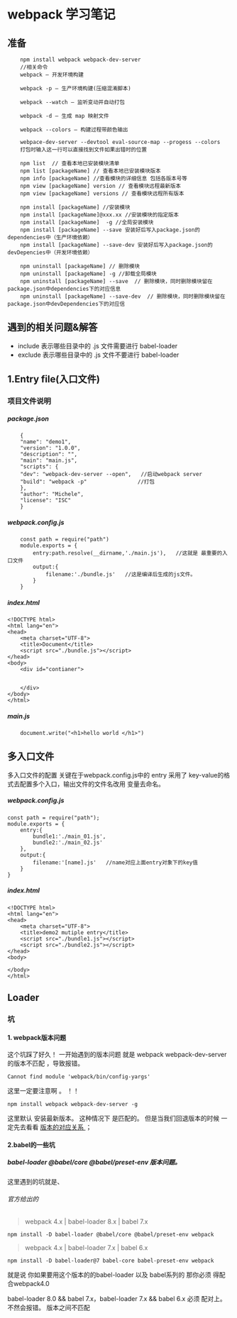 # webpack 学习笔记
## 准备

		npm install webpack webpack-dev-server 
		//相关命令
		webpack – 开发环境构建
		
		webpack -p – 生产环境构建(压缩混淆脚本)
		
		webpack --watch – 监听变动并自动打包
		
		webpack -d – 生成 map 映射文件
		
		webpack --colors – 构建过程带颜色输出
		
		webpace-dev-server --devtool eval-source-map --progess --colors
		打包时输入这一行可以直接找到文件如果出错时的位置
		
		npm list  // 查看本地已安装模块清单
		npm list [packageName] // 查看本地已安装模块版本
		npm info [packageName] //查看模块的详细信息 包括各版本号等
		npm view [packageName] version // 查看模块远程最新版本
		npm view [packageName] versions // 查看模块远程所有版本

		npm install [packageName] //安装模块
		npm install [packageName]@xxx.xx //安装模块的指定版本
		npm install [packageName]  -g //全局安装模块
		npm install [packageName] --save 安装好后写入package.json的dependencies中（生产环境依赖）
		npm install [packageName] --save-dev 安装好后写入package.json的devDepencies中（开发环境依赖）

		npm uninstall [packageName] // 删除模块
		npm uninstall [packageName] -g //卸载全局模块
		npm uninstall [packageName] --save  // 删除模块，同时删除模块留在package.json中dependencies下的对应信息
		npm uninstall [packageName] --save-dev  // 删除模块，同时删除模块留在package.json中devDependencies下的对应信

## 遇到的相关问题&解答
- include 表示哪些目录中的 .js 文件需要进行 babel-loader
- exclude 表示哪些目录中的 .js 文件不要进行 babel-loader
## 1.Entry file(入口文件)
### 项目文件说明
##### package.json
	

		{
		"name": "demo1",
		"version": "1.0.0",
		"description": "",
		"main": "main.js",
		"scripts": {
		"dev": "webpack-dev-server --open",   //启动webpack server
		"build": "webpack -p"				 //打包
		},
		"author": "Michele",
		"license": "ISC"
		}

##### webpack.config.js

		const path = require("path")
		module.exports = {
			entry:path.resolve(__dirname,'./main.js'),   //这就是 最重要的入口文件
			output:{
				filename:'./bundle.js'   //这是编译后生成的js文件。 
			}
		}
		
##### index.html
    <!DOCTYPE html>
    <html lang="en">
    <head>
    	<meta charset="UTF-8">
    	<title>Document</title>
    	<script src="./bundle.js"></script>
    </head>
    <body>
    	<div id="contianer">
    		
    
    	</div>
    </body>
    </html>
##### main.js
		document.write("<h1>hello world </h1>")
## 多入口文件
 多入口文件的配置 关键在于webpack.config.js中的 entry 采用了 key-value的格式去配置多个入口，输出文件的文件名改用 变量去命名。 

##### webpack.config.js

    const path = require("path");
    module.exports = {
    	entry:{
    		bundle1:'./main_01.js',     
    		bundle2:'./main_02.js'
    	},
    	output:{
    		filename:'[name].js'   //name对应上面entry对象下的key值
    	}
    }
##### index.html
    <!DOCTYPE html>
    <html lang="en">
    <head>
    	<meta charset="UTF-8">
    	<title>demo2 mutiple entry</title>
    	<script src="./bundle1.js"></script> 
    	<script src="./bundle2.js"></script>
    </head>
    <body>
    	
    </body>
    </html>

## Loader
### 坑

#### 1. webpack版本问题
这个坑踩了好久！
一开始遇到的版本问题 就是 webpack webpack-dev-server 的版本不匹配 ，导致报错。


	Cannot find module 'webpack/bin/config-yargs'



这里一定要注意啊 。 ！！

	npm install webpack webpack-dev-server -g

这里默认 安装最新版本。 这种情况下 是匹配的。 但是当我们回退版本的时候  一定先去看看 [版本的对应关系 ](https://www.npmjs.com/package/webpack-dev-server/v/2.11.3 "版本的对应关系 ")；

#### 2.babel的一些坑
#####  babel-loader @babel/core @babel/preset-env 版本问题。
这里遇到的坑就是、

###### 官方给出的



>  webpack 4.x | babel-loader 8.x | babel 7.x

`npm install -D babel-loader @babel/core @babel/preset-env webpack`

> webpack 4.x | babel-loader 7.x | babel 6.x

`npm install -D babel-loader@7 babel-core babel-preset-env webpack`


就是说 你如果要用这个版本的的babel-loader 以及 babel系列的 那你必须 得配合webpack4.0 

babel-loader 8.0 && babel 7.x，babel-loader 7.x && babel 6.x 必须 配对上。 不然会报错。 版本之间不匹配












